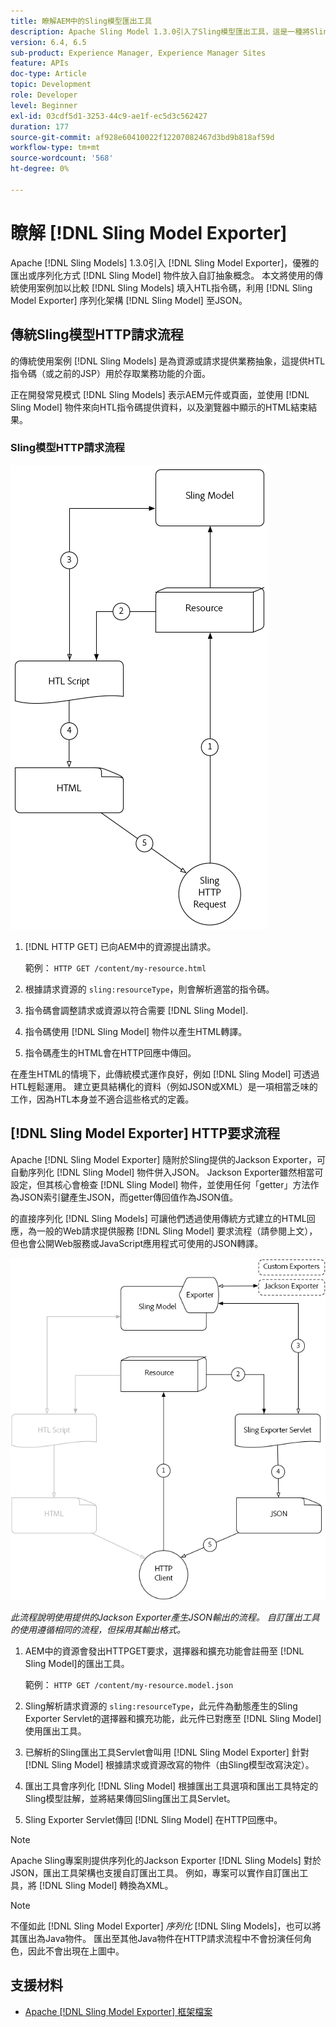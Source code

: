 ```yaml
---
title: 瞭解AEM中的Sling模型匯出工具
description: Apache Sling Model 1.3.0引入了Sling模型匯出工具，這是一種將Sling模型物件匯出或序列化為自訂抽象的簡潔方式。 本文會比較使用Sling模型填入HTL指令碼的傳統使用案例，利用Sling模型匯出工具框架將Sling模型序列化為JSON。
version: 6.4, 6.5
sub-product: Experience Manager, Experience Manager Sites
feature: APIs
doc-type: Article
topic: Development
role: Developer
level: Beginner
exl-id: 03cdf5d1-3253-44c9-ae1f-ec5d3c562427
duration: 177
source-git-commit: af928e60410022f12207082467d3bd9b818af59d
workflow-type: tm+mt
source-wordcount: '568'
ht-degree: 0%

---
```


# 瞭解 [!DNL Sling Model Exporter]

Apache [!DNL Sling Models] 1.3.0引入 [!DNL Sling Model Exporter]，優雅的匯出或序列化方式 [!DNL Sling Model] 物件放入自訂抽象概念。 本文將使用的傳統使用案例加以比較 [!DNL Sling Models] 填入HTL指令碼，利用 [!DNL Sling Model Exporter] 序列化架構 [!DNL Sling Model] 至JSON。

## 傳統Sling模型HTTP請求流程

的傳統使用案例 [!DNL Sling Models] 是為資源或請求提供業務抽象，這提供HTL指令碼（或之前的JSP）用於存取業務功能的介面。

正在開發常見模式 [!DNL Sling Models] 表示AEM元件或頁面，並使用 [!DNL Sling Model] 物件來向HTL指令碼提供資料，以及瀏覽器中顯示的HTML結束結果。

### Sling模型HTTP請求流程

![Sling模型請求流程](./assets/understand-sling-model-exporter/sling-model-request-flow.png)

1. [!DNL HTTP GET] 已向AEM中的資源提出請求。

   範例： `HTTP GET /content/my-resource.html`

1. 根據請求資源的 `sling:resourceType`，則會解析適當的指令碼。

1. 指令碼會調整請求或資源以符合需要 [!DNL Sling Model].

1. 指令碼使用 [!DNL Sling Model] 物件以產生HTML轉譯。

1. 指令碼產生的HTML會在HTTP回應中傳回。

在產生HTML的情境下，此傳統模式運作良好，例如 [!DNL Sling Model] 可透過HTL輕鬆運用。 建立更具結構化的資料（例如JSON或XML）是一項相當乏味的工作，因為HTL本身並不適合這些格式的定義。

## [!DNL Sling Model Exporter] HTTP要求流程

Apache [!DNL Sling Model Exporter] 隨附於Sling提供的Jackson Exporter，可自動序列化 [!DNL Sling Model] 物件併入JSON。 Jackson Exporter雖然相當可設定，但其核心會檢查 [!DNL Sling Model] 物件，並使用任何「getter」方法作為JSON索引鍵產生JSON，而getter傳回值作為JSON值。

的直接序列化 [!DNL Sling Models] 可讓他們透過使用傳統方式建立的HTML回應，為一般的Web請求提供服務 [!DNL Sling Model] 要求流程（請參閱上文），但也會公開Web服務或JavaScript應用程式可使用的JSON轉譯。

![Sling模型匯出程式HTTP請求流程](./assets/understand-sling-model-exporter/sling-model-exporter-request-flow.png)

*此流程說明使用提供的Jackson Exporter產生JSON輸出的流程。 自訂匯出工具的使用遵循相同的流程，但採用其輸出格式。*

1. AEM中的資源會發出HTTPGET要求，選擇器和擴充功能會註冊至 [!DNL Sling Model]的匯出工具。

   範例： `HTTP GET /content/my-resource.model.json`

1. Sling解析請求資源的 `sling:resourceType`，此元件為動態產生的Sling Exporter Servlet的選擇器和擴充功能，此元件已對應至 [!DNL Sling Model] 使用匯出工具。
1. 已解析的Sling匯出工具Servlet會叫用 [!DNL Sling Model Exporter] 針對 [!DNL Sling Model] 根據請求或資源改寫的物件（由Sling模型改寫決定）。
1. 匯出工具會序列化 [!DNL Sling Model] 根據匯出工具選項和匯出工具特定的Sling模型註解，並將結果傳回Sling匯出工具Servlet。
1. Sling Exporter Servlet傳回 [!DNL Sling Model] 在HTTP回應中。

>[!NOTE]
>
>Apache Sling專案則提供序列化的Jackson Exporter [!DNL Sling Models] 對於JSON，匯出工具架構也支援自訂匯出工具。 例如，專案可以實作自訂匯出工具，將 [!DNL Sling Model] 轉換為XML。

>[!NOTE]
>
>不僅如此 [!DNL Sling Model Exporter] *序列化* [!DNL Sling Models]，也可以將其匯出為Java物件。 匯出至其他Java物件在HTTP請求流程中不會扮演任何角色，因此不會出現在上圖中。

## 支援材料

* [Apache [!DNL Sling Model Exporter] 框架檔案](https://sling.apache.org/documentation/bundles/models.html#exporter-framework-since-130)
